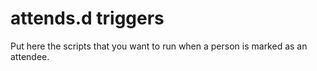 attends.d triggers
==================

Put here the scripts that you want to run when a person is marked as an attendee.

